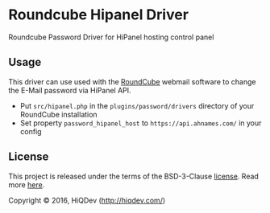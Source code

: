 Roundcube Hipanel Driver
========================

Roundcube Password Driver for HiPanel hosting control panel

## Usage

This driver can use used with the [RoundCube](https://roundcube.net/) webmail software to change the E-Mail password via HiPanel API.

* Put `src/hipanel.php` in the `plugins/password/drivers` directory of your RoundCube installation
* Set property `password_hipanel_host` to `https://api.ahnames.com/` in your config

## License

This project is released under the terms of the BSD-3-Clause [license](LICENSE).
Read more [here](http://choosealicense.com/licenses/bsd-3-clause).

Copyright © 2016, HiQDev (http://hiqdev.com/)
